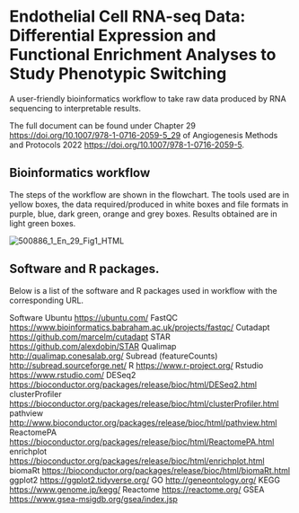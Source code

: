 # Endothelial Cell RNA-seq Data: Differential Expression and Functional Enrichment Analyses to Study Phenotypic Switching

A user-friendly bioinformatics workflow to take raw data produced by RNA sequencing to interpretable results.

The full document can be found under Chapter 29 <https://doi.org/10.1007/978-1-0716-2059-5_29> of Angiogenesis Methods and Protocols 2022 <https://doi.org/10.1007/978-1-0716-2059-5>.

## Bioinformatics workflow

The steps of the workflow are shown in the flowchart. The tools used are in yellow boxes, the data required/produced in white boxes and file formats in purple, blue, dark green, orange and grey boxes. Results obtained are in light green boxes.


![500886_1_En_29_Fig1_HTML](https://user-images.githubusercontent.com/85964718/156379269-fb2cfee2-a446-4f7c-bf31-7c8e8771cc55.png)

## Software and R packages.

Below is a list of the software and R packages used in workflow with the corresponding URL.

Software
Ubuntu https://ubuntu.com/
FastQC https://www.bioinformatics.babraham.ac.uk/projects/fastqc/
Cutadapt https://github.com/marcelm/cutadapt
STAR https://github.com/alexdobin/STAR
Qualimap http://qualimap.conesalab.org/
Subread (featureCounts) http://subread.sourceforge.net/
R https://www.r-project.org/
Rstudio https://www.rstudio.com/
DESeq2 https://bioconductor.org/packages/release/bioc/html/DESeq2.html
clusterProfiler https://bioconductor.org/packages/release/bioc/html/clusterProfiler.html
pathview http://www.bioconductor.org/packages/release/bioc/html/pathview.html
ReactomePA https://bioconductor.org/packages/release/bioc/html/ReactomePA.html
enrichplot https://bioconductor.org/packages/release/bioc/html/enrichplot.html
biomaRt https://bioconductor.org/packages/release/bioc/html/biomaRt.html
ggplot2 https://ggplot2.tidyverse.org/
GO http://geneontology.org/
KEGG https://www.genome.jp/kegg/
Reactome https://reactome.org/
GSEA https://www.gsea-msigdb.org/gsea/index.jsp
